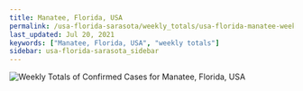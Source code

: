 ```yaml
---
title: Manatee, Florida, USA
permalink: /usa-florida-sarasota/weekly_totals/usa-florida-manatee-weekly_totals.html
last_updated: Jul 20, 2021
keywords: ["Manatee, Florida, USA", "weekly totals"]
sidebar: usa-florida-sarasota_sidebar
---
```


![Weekly Totals of Confirmed Cases for Manatee, Florida, USA](/covid_tracker/images/graphs/usa-florida-manatee-weekly_totals_graph.png)
